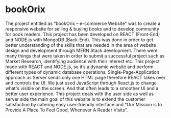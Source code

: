 # bookOrix
The project entitled as “bookOrix – e-commerce Website” was to create a responsive website for selling & buying books and to develop community for book readers. This project has been developed on REACT (Front-End) and NODE.js with MongoDB (Back-End). This was done in order to get better understanding of the skills that are needed in the area of website design and development through MERN Stack development. There were many things that were taken in order to submit a successful project such as Market Research, identifying audience with their interest etc. This project made with REACT and NODE.js, so it’s a dynamic website and perform different types of dynamic database operations. Single-Page-Application approach as Server sends only one HTML page therefore REACT takes over and controls the UI. We just used JavaScript through React.js to change what's visible on the screen. And that often leads to a smoother UI and a better user experience. This project deals with the user side as well as server side the main goal of this website is to extend the customer satisfaction by catering easy user-friendly interface and “Our Mission is to Provide A Place To Feel Good, Whenever A Reader Visits”.
